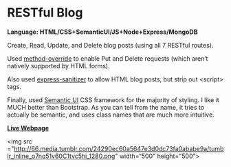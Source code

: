 # RESTful Blog
<strong>Language: HTML/CSS+SemanticUI/JS+Node+Express/MongoDB</strong>

Create, Read, Update, and Delete blog posts (using all 7 RESTful routes).

Used [method-override](https://www.npmjs.com/package/method-override) to enable Put and Delete requests (which aren’t natively supported by HTML forms). 

Also used [express-sanitizer](https://www.npmjs.com/package/express-sanitizer) to allow HTML blog posts, but strip out &lt;script&gt; tags. 

Finally, used [Semantic UI](http://semantic-ui.com/) CSS framework for the majority of styling. I like it MUCH better than Bootstrap. As you can tell from the name, it tries to actually be semantic, and uses class names that are much more intuitive.

<a href="http://darga-restful-blog.herokuapp.com/"><b>Live Webpage</b></a>

<img src ="http://66.media.tumblr.com/24290ec60a5647e3d0dc73fa0ababe9a/tumblr_inline_o7nq51v60C1tvc5hi_1280.png" width=“500" height="500">
